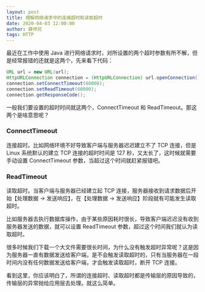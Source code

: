 ```yaml
---
layout: post
title: 理解网络请求中的连接超时和读取超时
date: 2020-04-03 12:00:00
author: 薛师兄
tags: HTTP
---
```


最近在工作中使用 Java 进行网络请求时，对所设置的两个超时参数有所不解，但是经常报错的还就是这两个，先来看下代码：

```java
URL url = new URL(url);
HttpURLConnection connection = (HttpURLConnection) url.openConnection();
connection.setConnectTimeout(60000);
connection.setReadTimeout(60000);
connection.getResponseCode();
```

一般我们要设置的超时时间就这两个，ConnectTimeout 和 ReadTimeout。那这两个是啥意思呢？

### ConnectTimeout

连接超时。比如网络环境不好导致客户端与服务器迟迟建立不了 TCP 连接，但是 Linux 系统默认的建立 TCP 连接的超时时间是 127 秒，又太长了，这时候就需要手动设置 ConnectTimeout 参数，当超过这个时间就赶紧报错吧。

### ReadTimeout

读取超时。当客户端与服务器已经建立起 TCP 连接，服务器接收到请求数据后开始【处理数据 -> 发送响应】，在【处理数据 -> 发送响应】阶段就有可能发生读取超时。

比如服务器去执行数据库操作，由于某些原因耗时很长，导致客户端迟迟没有收到服务器发送的数据，就可以设置 ReadTimeout 参数，超过这个时间我们就认为读取超时。

很多时候我们下载一个大文件需要很长时间，为什么没有触发超时异常呢？这是因为服务器一直有数据发送给客户端，是不会触发读取超时的，只有当服务器在一段时间内没有任何数据发送给客户端，才会触发读取超时，断开 TCP 连接。

看到这里，你应该明白了，所谓的连接超时、读取超时都是传输层的原因导致的，传输层的异常抛给应用层去处理。就这么简单。